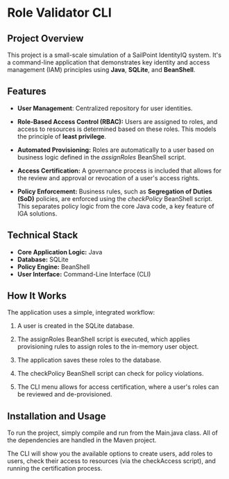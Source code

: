 # Role Validator CLI

## Project Overview

This project is a small-scale simulation of a SailPoint IdentityIQ system. It's a command-line application that demonstrates key identity and access management (IAM) principles using **Java**, **SQLite**, and **BeanShell**.

## Features

* **User Management**: Centralized repository for user identities.

* **Role-Based Access Control (RBAC):** Users are assigned to roles, and access to resources is determined based on these roles. This models the principle of **least privilege**.

* **Automated Provisioning:** Roles are automatically to a user based on business logic defined in the *assignRoles* BeanShell script.

* **Access Certification:** A governance process is included that allows for the review and approval or revocation of a user's access rights.

* **Policy Enforcement:** Business rules, such as **Segregation of Duties (SoD)** policies, are enforced using the *checkPolicy* BeanShell script. This separates policy logic from the core Java code, a key feature of IGA solutions.

## Technical Stack

* **Core Application Logic:** Java
* **Database:** SQLite
* **Policy Engine:** BeanShell
* **User Interface:** Command-Line Interface (CLI)

## How It Works

The application uses a simple, integrated workflow:

1. A user is created in the SQLite database.

2. The assignRoles BeanShell script is executed, which applies provisioning rules to assign roles to the in-memory user object.

3. The application saves these roles to the database.

4. The checkPolicy BeanShell script can check for policy violations.

5. The CLI menu allows for access certification, where a user's roles can be reviewed and de-provisioned.

## Installation and Usage

To run the project, simply compile and run from the Main.java class. All of the dependencies are handled in the Maven project.

The CLI will show you the available options to create users, add roles to users, check their access to resources (via the checkAccess script), and running the certification process.